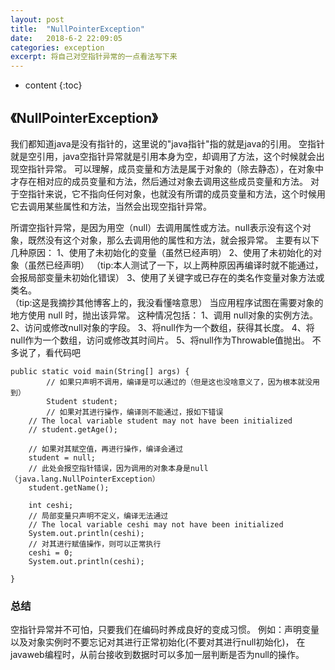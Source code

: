 ```yaml
---
layout: post
title:  "NullPointerException"
date:   2018-6-2 22:09:05
categories: exception
excerpt: 将自己对空指针异常的一点看法写下来
---
```


* content
{:toc}

## 《NullPointerException》
我们都知道java是没有指针的，这里说的"java指针"指的就是java的引用。
空指针就是空引用，java空指针异常就是引用本身为空，却调用了方法，这个时候就会出现空指针异常。
可以理解，成员变量和方法是属于对象的（除去静态），在对象中才存在相对应的成员变量和方法，然后通过对象去调用这些成员变量和方法。
对于空指针来说，它不指向任何对象，也就没有所谓的成员变量和方法，这个时候用它去调用某些属性和方法，当然会出现空指针异常。

所谓空指针异常，是因为用空（null）去调用属性或方法。null表示没有这个对象，既然没有这个对象，那么去调用他的属性和方法，就会报异常。
主要有以下几种原因：
1、使用了未初始化的变量（虽然已经声明）
2、使用了未初始化的对象（虽然已经声明）
（tip:本人测试了一下，以上两种原因再编译时就不能通过，会报局部变量未初始化错误）
3、使用了关键字或已存在的类名作变量对象方法或类名。   
（tip:这是我摘抄其他博客上的，我没看懂啥意思）
当应用程序试图在需要对象的地方使用 null 时，抛出该异常。
这种情况包括：
1、调用 null对象的实例方法。
2、访问或修改null对象的字段。
3、将null作为一个数组，获得其长度。
4、将null作为一个数组，访问或修改其时间片。
5、将null作为Throwable值抛出。
不多说了，看代码吧

    public static void main(String[] args) {
	        // 如果只声明不调用，编译是可以通过的（但是这也没啥意义了，因为根本就没用到）
	        Student student;
	        // 如果对其进行操作，编译则不能通过，报如下错误
		// The local variable student may not have been initialized
		// student.getAge();

		// 如果对其赋空值，再进行操作，编译会通过
		student = null;
		// 此处会报空指针错误，因为调用的对象本身是null（java.lang.NullPointerException）
		student.getName();

		int ceshi;
		// 局部变量只声明不定义，编译无法通过
		// The local variable ceshi may not have been initialized
		System.out.println(ceshi);
		// 对其进行赋值操作，则可以正常执行
		ceshi = 0;
		System.out.println(ceshi);

    }

### 总结
空指针异常并不可怕，只要我们在编码时养成良好的变成习惯。
例如：声明变量以及对象实例时不要忘记对其进行正常初始化(不要对其进行null初始化)，
      在javaweb编程时，从前台接收到数据时可以多加一层判断是否为null的操作。